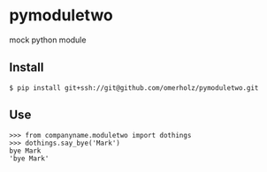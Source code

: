 # pymoduletwo
mock python module

## Install

```
$ pip install git+ssh://git@github.com/omerholz/pymoduletwo.git
```

## Use

```
>>> from companyname.moduletwo import dothings
>>> dothings.say_bye('Mark')
bye Mark
'bye Mark'
```

